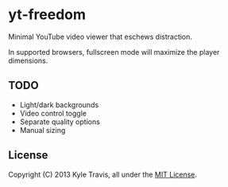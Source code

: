 yt-freedom
==========

Minimal YouTube video viewer that eschews distraction.

In supported browsers, fullscreen mode will maximize the player dimensions. 




TODO
----
- Light/dark backgrounds
- Video control toggle
- Separate quality options
- Manual sizing


License
-------
Copyright (C) 2013 Kyle Travis, all under the [MIT
License](http://ktravis.mit-license.org).
